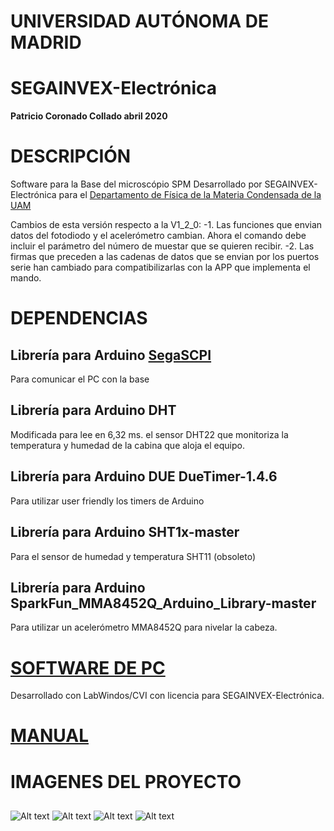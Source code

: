 # UNIVERSIDAD AUTÓNOMA DE MADRID
# SEGAINVEX-Electrónica
**Patricio Coronado Collado abril 2020**
# DESCRIPCIÓN
Software para la Base del microscópio SPM 
Desarrollado por SEGAINVEX-Electrónica para el [Departamento de Física de la Materia
Condensada de la UAM](https://www.fmc.uam.es/research/nano-spm-lab/)

Cambios de esta versión respecto a la V1_2_0:
-1. Las funciones que envian datos del fotodiodo y el acelerómetro cambian.
    Ahora el comando debe incluir el parámetro del número de muestar que se quieren recibir.
-2. Las firmas que preceden a las cadenas de datos que se envian por los puertos serie
    han cambiado para compatibilizarlas con la APP que implementa el mando.    


## 
# DEPENDENCIAS

## Librería para Arduino [SegaSCPI](https://github.com/PatricioCoronado/SegaSCPI)

 Para comunicar el PC con la base
## Librería para Arduino DHT

Modificada para lee en 6,32 ms. el sensor DHT22 que monitoriza la temperatura y humedad de la cabina que aloja el equipo.
## Librería para Arduino DUE DueTimer-1.4.6

Para utilizar user friendly los timers de Arduino 
## Librería para Arduino SHT1x-master

Para el sensor de humedad y temperatura SHT11 (obsoleto)
## Librería para Arduino SparkFun_MMA8452Q_Arduino_Library-master

Para utilizar un acelerómetro MMA8452Q para nivelar la cabeza.

# [SOFTWARE DE PC](https://github.com/PatricioCoronado/BaseSPM_CVI)
Desarrollado con LabWindos/CVI con licencia para SEGAINVEX-Electrónica.


# [MANUAL](https://github.com/PatricioCoronado/Base-SPM-Arduino-DUE-V1.2/blob/version_1_2/ficheros/Manual.pdf)
## 
# IMAGENES DEL PROYECTO
##
![Alt text](https://github.com/PatricioCoronado/Base-SPM-Arduino-DUE-V1.2/blob/version_1_2/ficheros/imagen1.png "Optional title")
![Alt text](https://github.com/PatricioCoronado/Base-SPM-Arduino-DUE-V1.2/blob/version_1_2/ficheros/imagen2.png "Optional title")
![Alt text](https://github.com/PatricioCoronado/Base-SPM-Arduino-DUE-V1.2/blob/version_1_2/ficheros/imagen4.png "Optional title")
![Alt text](https://github.com/PatricioCoronado/Base-SPM-Arduino-DUE-V1.2/blob/version_1_2/ficheros/imagen3.png "Optional title")
